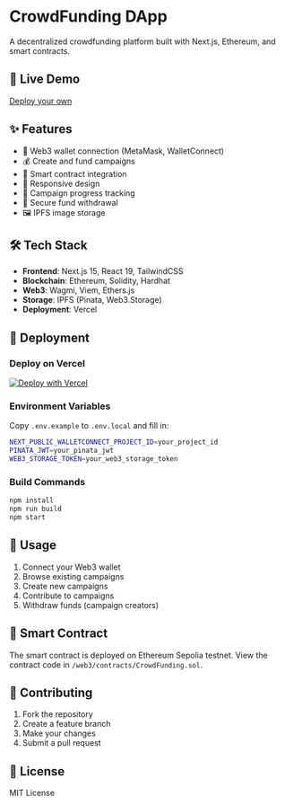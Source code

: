 # CrowdFunding DApp

A decentralized crowdfunding platform built with Next.js, Ethereum, and smart contracts.

## 🚀 Live Demo

[Deploy your own](#deployment)

## ✨ Features

- 🔗 Web3 wallet connection (MetaMask, WalletConnect)
- 💰 Create and fund campaigns
- 🏦 Smart contract integration
- 📱 Responsive design
- 🎯 Campaign progress tracking
- 💸 Secure fund withdrawal
- 🖼️ IPFS image storage

## 🛠️ Tech Stack

- **Frontend**: Next.js 15, React 19, TailwindCSS
- **Blockchain**: Ethereum, Solidity, Hardhat
- **Web3**: Wagmi, Viem, Ethers.js
- **Storage**: IPFS (Pinata, Web3.Storage)
- **Deployment**: Vercel

## 🚀 Deployment

### Deploy on Vercel

[![Deploy with Vercel](https://vercel.com/button)](https://vercel.com/new/clone?repository-url=https://github.com/yourusername/crowdfunding-dapp)

### Environment Variables

Copy `.env.example` to `.env.local` and fill in:

```bash
NEXT_PUBLIC_WALLETCONNECT_PROJECT_ID=your_project_id
PINATA_JWT=your_pinata_jwt
WEB3_STORAGE_TOKEN=your_web3_storage_token
```

### Build Commands

```bash
npm install
npm run build
npm start
```

## 📱 Usage

1. Connect your Web3 wallet
2. Browse existing campaigns
3. Create new campaigns
4. Contribute to campaigns
5. Withdraw funds (campaign creators)

## 🔗 Smart Contract

The smart contract is deployed on Ethereum Sepolia testnet. View the contract code in `/web3/contracts/CrowdFunding.sol`.

## 🤝 Contributing

1. Fork the repository
2. Create a feature branch
3. Make your changes
4. Submit a pull request

## 📄 License

MIT License
